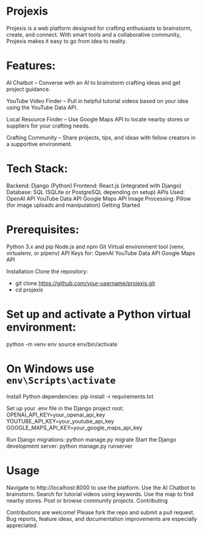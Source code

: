 # Projexis

Projexis is a web platform designed for crafting enthusiasts to brainstorm, create, and connect. With smart tools and a collaborative community, Projexis makes it easy to go from idea to reality.

# Features:

AI Chatbot – Converse with an AI to brainstorm crafting ideas and get project guidance.

YouTube Video Finder – Pull in helpful tutorial videos based on your idea using the YouTube Data API.

Local Resource Finder – Use Google Maps API to locate nearby stores or suppliers for your crafting needs.

Crafting Community – Share projects, tips, and ideas with fellow creators in a supportive environment.


# Tech Stack:
Backend: Django (Python)
Frontend: React.js (integrated with Django)
Database: SQL (SQLite or PostgreSQL depending on setup)
APIs Used:
OpenAI API
YouTube Data API
Google Maps API
Image Processing: Pillow (for image uploads and manipulation)
Getting Started

# Prerequisites:
Python 3.x and pip
Node.js and npm
Git
Virtual environment tool (venv, virtualenv, or pipenv)
API Keys for:
OpenAI
YouTube Data API
Google Maps API

Installation
Clone the repository:
- git clone https://github.com/your-username/projexis.git
- cd projexis
  
# Set up and activate a Python virtual environment:
python -m venv env
source env/bin/activate   
# On Windows use `env\Scripts\activate`
Install Python dependencies:
pip install -r requirements.txt


Set up your .env file in the Django project root:
OPENAI_API_KEY=your_openai_api_key
YOUTUBE_API_KEY=your_youtube_api_key
GOOGLE_MAPS_API_KEY=your_google_maps_api_key

Run Django migrations:
python manage.py migrate
Start the Django development server:
python manage.py runserver

# Usage

Navigate to http://localhost:8000 to use the platform.
Use the AI Chatbot to brainstorm.
Search for tutorial videos using keywords.
Use the map to find nearby stores.
Post or browse community projects.
Contributing

Contributions are welcome! Please fork the repo and submit a pull request. Bug reports, feature ideas, and documentation improvements are especially appreciated.

